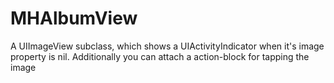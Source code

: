 MHAlbumView
===========

A UIImageView subclass, which shows a UIActivityIndicator when it's image property is nil. Additionally you can attach a action-block for tapping the image
